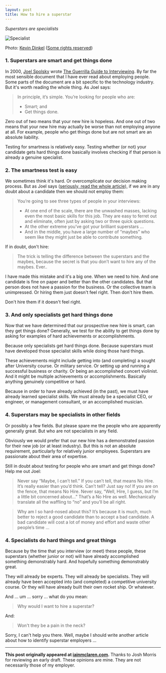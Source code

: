 ```yaml
---
layout: post
title: How to hire a superstar 
---
```


*Superstars are specialists*  
 
![Specialist](https://farm4.staticflickr.com/3838/14462559987_fbbe38d589_b.jpg)

Photo: [Kevin Dinkel](https://www.flickr.com/photos/121776594@N07/) ([Some rights reserved](https://creativecommons.org/licenses/by-sa/2.0/))

### 1. Superstars are smart and get things done

In 2000, [Joel Spolsky](http://www.joelonsoftware.com/)
wrote [The Guerrilla Guide to Interviewing](http://www.joelonsoftware.com/articles/GuerrillaInterviewing3.html).  By far the most sensible document that I have ever read about employing people.  Some parts of the document are a bit specific to the technology industry.  But it's worth reading the whole thing.  As Joel says:
> In principle, it’s simple. You’re looking for people who are:
> 
> - Smart; and
> - Get things done.

Zero out of two means that your new hire is hopeless.  And one out of two means that your new hire may actually be worse than not employing anyone at all.  For example, people who get things done but are not smart are an absolute liability.  

Testing for smartness is relatively easy.  Testing whether (or not) your candidate gets hard things done  basically involves checking if that person is already a genuine specialist. 

### 2. The smartness test is easy 

We sometimes think it's hard.  Or overcomplicate our decision making process.  But as Joel says ([seriously, read the whole article](http://www.joelonsoftware.com/articles/GuerrillaInterviewing3.html)), if we are in any doubt about a candidate then we should not employ them: 

> You’re going to see three types of people in your interviews:
> 
> - At one end of the scale, there are the unwashed masses, lacking even the most basic skills for this job. They are easy to ferret out and eliminate, often just by asking two or three quick questions. 
> - At the other extreme you’ve got your brilliant superstars ... 
> - And in the middle, you have a large number of “maybes” who seem like they might just be able to contribute something. 

If in doubt, don't hire:

> The trick is telling the difference between the superstars and the maybes, because the secret is that you don’t want to hire any of the maybes. Ever..

I have made this mistake and it's a big one.  When we need to hire.  And one candidate is fine on paper and better than the other candidates.  But that person does not have a passion for the business.  Or the collective team is unimpressed.  Or hiring them just doesn't feel right.  Then don't hire them.

Don't hire them if it doesn't feel right.  

### 3. And only specialists get hard things done

Now that we have determined that our prospective new hire is smart, can they get things done?  Generally, we test for the ability to get things done by asking for examples of hard achievements or accomplishments.

Because only specialists get hard things done.  Because superstars must have developed those specialist skills while doing those hard things.

These achievements might include getting into (and completing) a sought after University course.  Or military service.  Or setting up and running a successful business or charity.  Or being an accomplished concert violinist.  And it might be multiple achievements or accomplishments. Basically anything genuinely competitive or hard. 

Because in order to have already achieved (in the past), we must have already learned specialist skills.  We must already be a specialist CEO, or engineer, or management consultant, or an accomplished musician.  

### 4. Superstars may be specialists in other fields

Or possibly a few fields.  But please spare me the people who are apparently generally great.  But who are not specialists in any field.

Obviously we would prefer that our new hire has a demonstrated passion for their new job (or at least industry).  But this is not an absolute requirement,  particularly for relatively junior employees.  Superstars are passionate about their area of expertise.  

Still in doubt about testing for people who are smart and get things done?  Help me out Joel:

> Never say “Maybe, I can’t tell.” If you can’t tell, that means No Hire. It’s really easier than you’d think. Can’t tell? Just say no! If you are on the fence, that means No Hire. Never say, “Well, Hire, I guess, but I’m a little bit concerned about…” That’s a No Hire as well. Mechanically translate all the waffling to “no” and you’ll be all right.

> Why am I so hard-nosed about this? It’s because it is much, much better to reject a good candidate than to accept a bad candidate. A bad candidate will cost a lot of money and effort and waste other people’s time ...

### 4. Specialists do hard things and great things

Because by the time that you interview (or meet) these people, these superstars (whether junior or not) will have already accomplished something demonstrably hard.    And hopefully something demonstrably great.  

They will already be experts.  They will already be specialists.  They will already have been accepted into (and completed) a competitive university course.  Or they will have already built their own rocket ship.  Or whatever.

And ... um ... sorry ... what do you mean:

> Why would I want to hire a superstar?

And:

> Won't they be a pain in the neck? 

Sorry, I can't help you there.  Well, maybe I should write another article about how to identify superstar employers ...

---

**This post originally appeared at [iainmclaren.com](http://iainmclaren.com).** Thanks to Josh Morris for reviewing an early draft.  These opinions are mine.  They are not necessarily those of my employer.